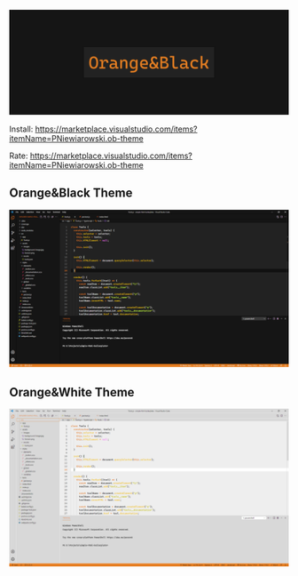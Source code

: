 ![Logo](images/logo.jpg)

Install: https://marketplace.visualstudio.com/items?itemName=PNiewiarowski.ob-theme

Rate: https://marketplace.visualstudio.com/items?itemName=PNiewiarowski.ob-theme

## Orange&Black Theme
![Dark theme](images/theme-dark.png)

## Orange&White Theme
![Light theme](images/theme-light.png)
